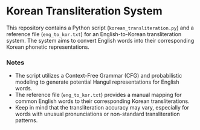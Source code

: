 # Korean Transliteration System

This repository contains a Python script (`korean_transliteration.py`) and a reference file (`eng_to_kor.txt`) for an English-to-Korean transliteration system. The system aims to convert English words into their corresponding Korean phonetic representations.

### Notes

- The script utilizes a Context-Free Grammar (CFG) and probabilistic modeling to generate potential Hangul representations for English words.
- The reference file (`eng_to_kor.txt`) provides a manual mapping for common English words to their corresponding Korean transliterations.
- Keep in mind that the transliteration accuracy may vary, especially for words with unusual pronunciations or non-standard transliteration patterns.
